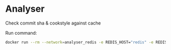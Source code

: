 # Analyser

Check commit sha &amp; cookstyle against cache

Run command:

```bash
docker run --rm --network=analyser_redis -e REDIS_HOST="redis" -e REDIS_PORT="6379" -e REDIS_PASSWORD="${REDIS_PASSWORD}" -e ORGANISATION=stylelia -e NAME=snort -v "$PWD":/var/task:ro,delegated lambci/lambda:go1.x analyser '{"some": "event"}'
```
